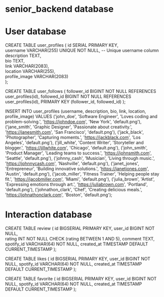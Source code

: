 # senior_backend database

# User database

CREATE TABLE user_profiles (
    id SERIAL PRIMARY KEY,           
    username VARCHAR(255) UNIQUE NOT NULL,  -- Unique username column
    description TEXT,                
    bio TEXT,                        
    link VARCHAR(2083),              
    location VARCHAR(255),           
    profile_image VARCHAR(2083)      
);

CREATE TABLE user_follows (
    follower_id BIGINT NOT NULL REFERENCES user_profiles(id),
    followed_id BIGINT NOT NULL REFERENCES user_profiles(id),
    PRIMARY KEY (follower_id, followed_id)
);



INSERT INTO user_profiles (username, description, bio, link, location, profile_image) VALUES
('john_doe', 'Software Engineer', 'Loves coding and problem-solving.', 'https://johndoe.com', 'New York', 'default.png'),
('jane_smith', 'Graphic Designer', 'Passionate about creativity.', 'https://janesmith.com', 'San Francisco', 'default.png'),
('jack_black', 'Photographer', 'Capturing moments.', 'https://jackblack.com', 'Los Angeles', 'default.png'),
('jill_white', 'Content Writer', 'Storyteller and blogger.', 'https://jillwhite.com', 'Chicago', 'default.png'),
('john_smith', 'Product Manager', 'Leading teams to success.', 'https://johnsmith.com', 'Seattle', 'default.png'),
('johnny_cash', 'Musician', 'Living through music.', 'https://johnnycash.com', 'Nashville', 'default.png'),
('janet_jones', 'Entrepreneur', 'Building innovative solutions.', 'https://janetjones.com', 'Austin', 'default.png'),
('jacob_miller', 'Fitness Trainer', 'Helping people stay fit.', 'https://jacobmiller.com', 'Miami', 'default.png'),
('julia_brown', 'Artist', 'Expressing emotions through art.', 'https://juliabrown.com', 'Portland', 'default.png'),
('johnathon_clark', 'Chef', 'Creating delicious meals.', 'https://johnathonclark.com', 'Boston', 'default.png');




# Interaction database

CREATE TABLE review (
    id BIGSERIAL PRIMARY KEY, 
    user_id BIGINT NOT NULL,  
    rating INT NOT NULL CHECK (rating BETWEEN 1 AND 5), 
    comment TEXT,            
    spotify_id VARCHAR(64) NOT NULL,
    created_at TIMESTAMP DEFAULT CURRENT_TIMESTAMP 
);

CREATE TABLE likes (
    id BIGSERIAL PRIMARY KEY,
    user_id BIGINT NOT NULL,
    spotify_id VARCHAR(64) NOT NULL,
    created_at TIMESTAMP DEFAULT CURRENT_TIMESTAMP
);

CREATE TABLE favorite (
    id BIGSERIAL PRIMARY KEY,
    user_id BIGINT NOT NULL,
    spotify_id VARCHAR(64) NOT NULL,
    created_at TIMESTAMP DEFAULT CURRENT_TIMESTAMP
);
